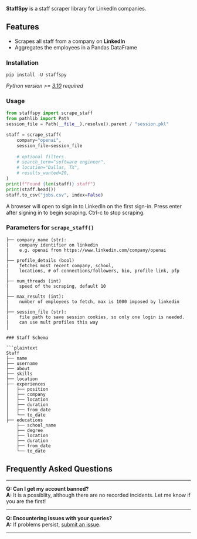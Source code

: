 **StaffSpy** is a staff scraper library for LinkedIn companies.

## Features

- Scrapes all staff from a company on **LinkedIn**
- Aggregates the employees in a Pandas DataFrame

### Installation

```
pip install -U staffspy
```

_Python version >= [3.10](https://www.python.org/downloads/release/python-3100/) required_


### Usage

```python
from staffspy import scrape_staff
from pathlib import Path
session_file = Path(__file__).resolve().parent / "session.pkl"

staff = scrape_staff(
    company="openai",
    session_file=session_file
    
    # optional filters
    # search_term="software engineer",
    # location="Dallas, TX",
    # results_wanted=20,
)
print(f"Found {len(staff)} staff")
print(staff.head())
staff.to_csv("jobs.csv", index=False)
```
A browser will open to sign in to LinkedIn on the first sign-in. Press enter after signing in to begin scraping. Ctrl-c to stop scraping.

### Parameters for `scrape_staff()`

```plaintext
├── company_name (str): 
|    company identifier on linkedin 
|    e.g. openai from https://www.linkedin.com/company/openai
│
├── profile_details (bool)
|    fetches most recent company, school,
|    locations, # of connections/followers, bio, profile link, pfp
│
├── num_threads (int)
|    speed of the scraping, default 10
│
├── max_results (int): 
|    number of employees to fetch, max is 1000 imposed by linkedin
│
├── session_file (str): 
|    file path to save session cookies, so only one login is needed.
|    can use mult profiles this way
│

### Staff Schema

```plaintext
Staff
├── name
├── username
├── about
├── skills
├── location
├── experiences
│   ├── position
│   ├── company
│   ├── location
│   ├── duration
│   ├── from_date
│   └── to_date
├── educations
    ├── school_name
    ├── degree
    ├── location
    ├── duration
    ├── from_date
    └── to_date
```


## Frequently Asked Questions

---

**Q: Can I get my account banned?**  
**A:** It is a possiblity, although there are no recorded incidents. Let me know if you are the first!

---

**Q: Encountering issues with your queries?**  
**A:** If problems
persist, [submit an issue](https://github.com/cullenwatson/StaffSpy/issues).

---
